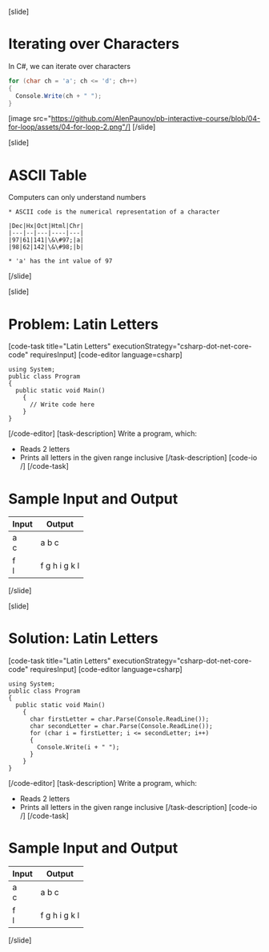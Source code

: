 [slide]
# Iterating over Characters
In C#, we can iterate over characters
```csharp
for (char ch = 'a'; ch <= 'd'; ch++)
{
  Console.Write(ch + " ");
}
```
[image src="https://github.com/AlenPaunov/pb-interactive-course/blob/04-for-loop/assets/04-for-loop-2.png"/]
[/slide]

[slide]
# ASCII Table
Computers can only understand numbers

    * ASCII code is the numerical representation of a character

    |Dec|Hx|Oct|Html|Chr|
    |---|--|---|----|---|
    |97|61|141|\&\#97;|a|
    |98|62|142|\&\#98;|b|

    * 'a' has the int value of 97
[/slide]

[slide]
# Problem: Latin Letters
[code-task title="Latin Letters" executionStrategy="csharp-dot-net-core-code" requiresInput]
[code-editor language=csharp]
```
using System;
public class Program
{
  public static void Main()
    {
      // Write code here
    }
}
```
[/code-editor]
[task-description]
Write a program, which:

* Reads 2 letters
* Prints all letters in the given range inclusive
[/task-description]
[code-io /]
[/code-task]
# Sample Input and Output
|Input|Output|
|-----|------|
|a<br>c|a b c|
|f<br>l|f g h i g k l|
[/slide]

[slide]
# Solution: Latin Letters
[code-task title="Latin Letters" executionStrategy="csharp-dot-net-core-code" requiresInput]
[code-editor language=csharp]
```
using System;
public class Program
{
  public static void Main()
    {
      char firstLetter = char.Parse(Console.ReadLine());
      char secondLetter = char.Parse(Console.ReadLine());
      for (char i = firstLetter; i <= secondLetter; i++)
      {
        Console.Write(i + " ");
      }
    }
}
```
[/code-editor]
[task-description]
Write a program, which:

* Reads 2 letters
* Prints all letters in the given range inclusive
[/task-description]
[code-io /]
[/code-task]
# Sample Input and Output
|Input|Output|
|-----|------|
|a<br>c|a b c|
|f<br>l|f g h i g k l|
[/slide]